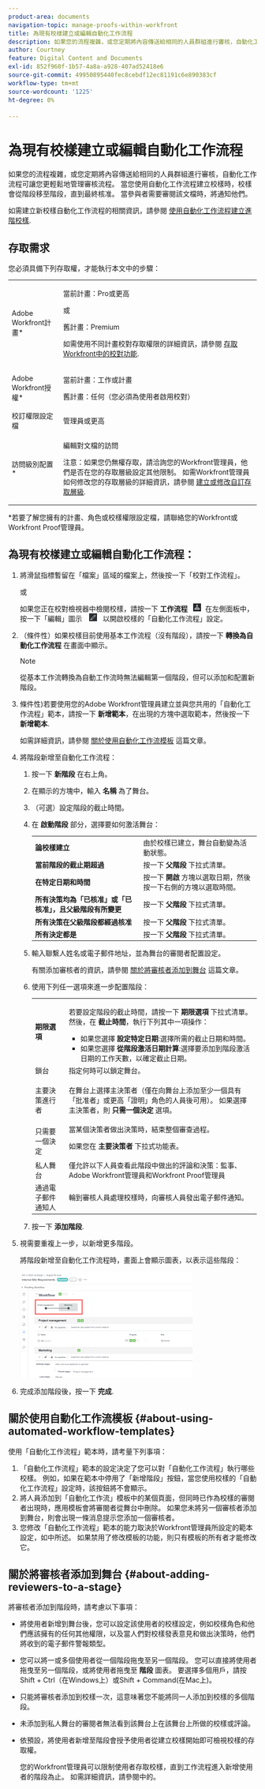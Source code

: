```yaml
---
product-area: documents
navigation-topic: manage-proofs-within-workfront
title: 為現有校樣建立或編輯自動化工作流程
description: 如果您的流程複雜，或您定期將內容傳送給相同的人員群組進行審核，自動化工作流程可讓您更輕鬆地管理審核流程。 當您使用自動化工作流程建立校樣時，校樣會從階段移至階段，直到最終核准。 當參與者需要審閱該文檔時，將通知他們。
author: Courtney
feature: Digital Content and Documents
exl-id: 852f960f-1b57-4a8a-a928-407ad52418e6
source-git-commit: 49950895440fec8cebdf12ec81191c6e890383cf
workflow-type: tm+mt
source-wordcount: '1225'
ht-degree: 0%

---
```


# 為現有校樣建立或編輯自動化工作流程

如果您的流程複雜，或您定期將內容傳送給相同的人員群組進行審核，自動化工作流程可讓您更輕鬆地管理審核流程。 當您使用自動化工作流程建立校樣時，校樣會從階段移至階段，直到最終核准。 當參與者需要審閱該文檔時，將通知他們。

如需建立新校樣自動化工作流程的相關資訊，請參閱 [使用自動化工作流程建立進階校樣](../../../review-and-approve-work/proofing/creating-proofs-within-workfront/create-automated-proof-workflow.md).

## 存取需求

您必須具備下列存取權，才能執行本文中的步驟：

<table style="table-layout:auto"> 
 <col> 
 <col> 
 <tbody> 
  <tr> 
   <td role="rowheader">Adobe Workfront計畫*</td> 
   <td> <p>當前計畫：Pro或更高</p> <p>或</p> <p>舊計畫：Premium</p> <p>如需使用不同計畫校對存取權限的詳細資訊，請參閱 <a href="/help/quicksilver/administration-and-setup/manage-workfront/configure-proofing/access-to-proofing-functionality.md" class="MCXref xref">存取Workfront中的校對功能</a>.</p> </td> 
  </tr> 
  <tr> 
   <td role="rowheader">Adobe Workfront授權*</td> 
   <td> <p>當前計畫：工作或計畫</p> <p>舊計畫：任何（您必須為使用者啟用校對）</p> </td> 
  </tr> 
  <tr> 
   <td role="rowheader">校訂權限設定檔 </td> 
   <td>管理員或更高</td> 
  </tr> 
  <tr> 
   <td role="rowheader">訪問級別配置*</td> 
   <td> <p>編輯對文檔的訪問</p> <p>注意：如果您仍無權存取，請洽詢您的Workfront管理員，他們是否在您的存取層級設定其他限制。 如需Workfront管理員如何修改您的存取層級的詳細資訊，請參閱 <a href="../../../administration-and-setup/add-users/configure-and-grant-access/create-modify-access-levels.md" class="MCXref xref">建立或修改自訂存取層級</a>.</p> </td> 
  </tr> 
 </tbody> 
</table>

&#42;若要了解您擁有的計畫、角色或校樣權限設定檔，請聯絡您的Workfront或Workfront Proof管理員。

## 為現有校樣建立或編輯自動化工作流程：

1. 將滑鼠指標暫留在「檔案」區域的檔案上，然後按一下「校對工作流程」。

   或

   如果您正在校對檢視器中檢閱校樣，請按一下 **工作流程** ![](assets/workflow-icon-proofing-viewer.png) 在左側面板中，按一下「編輯」圖示 ![](assets/edit-icon-proofing-viewer.png) 以開啟校樣的「自動化工作流程」設定。

1. （條件性）如果校樣目前使用基本工作流程（沒有階段），請按一下 **轉換為自動化工作流程** 在畫面中顯示。

   >[!NOTE]
   >
   >從基本工作流轉換為自動工作流時無法編輯第一個階段，但可以添加和配置新階段。

1. 條件性)若要使用您的Adobe Workfront管理員建立並與您共用的「自動化工作流程」範本，請按一下 **新增範本**，在出現的方塊中選取範本，然後按一下 **新增範本**.

   如需詳細資訊，請參閱 [關於使用自動化工作流模板](#about-using-automated-workflow-templates) 這篇文章。

1. 將階段新增至自動化工作流程：

   1. 按一下 **新階段** 在右上角。
   1. 在顯示的方塊中，輸入 **名稱** 為了舞台。
   1. （可選）設定階段的截止時間。
   1. 在 **啟動階段** 部分，選擇要如何激活舞台：


      <table>
      <tbody>
      <tr>
      <td><strong>論校樣建立</strong></td>
      <td>由於校樣已建立，舞台自動變為活動狀態。</td>
      </tr>
      <tr>
      <td><strong>當前階段的截止期超過</strong></td>
      <td>按一下 <strong>父階段</strong> 下拉式清單。</td>
      </tr>
      <tr>
      <td><strong>在特定日期和時間</strong></td>
      <td>按一下 <strong>開啟</strong> 方塊以選取日期，然後按一下右側的方塊以選取時間。</td>
      </tr>
      <tr>
      <td><strong>所有決策均為「已核准」或「已核准」，且父級階段有所變更</strong></td>
      <td>按一下 <strong>父階段</strong> 下拉式清單。</td>
      </tr>
      <tr>
      <td><strong>所有決策在父級階段都經過核准</strong></td>
      <td>按一下 <strong>父階段</strong> 下拉式清單。</td>
      </tr>
      <tr>
      <td><strong>所有決定都是</strong></td>
      <td>按一下 <strong>父階段</strong> 下拉式清單。</td>
      </tr>
      </tbody>
      </table>


   1. 輸入聯繫人姓名或電子郵件地址，並為舞台的審閱者配置設定。

      有關添加審核者的資訊，請參閱 [關於將審核者添加到舞台](#about-adding-reviewers-to-a-stage) 這篇文章。

   1. 使用下列任一選項來進一步配置階段：

      <table style="table-layout:auto">
       <col>
       <col>
       <tbody>
        <tr>
         <td role="rowheader"><strong>期限選項</strong> </td>
         <td><p>若要設定階段的截止時間，請按一下 <strong>期限選項</strong> 下拉式清單。 然後，在 <strong>截止時間</strong>，執行下列其中一項操作：</p>
          <ul>
           <li>如果您選擇 <strong>設定特定日期</strong>:選擇所需的截止日期和時間。</li>
           <li>如果您選擇 <strong>從階段激活日期計算</strong>:選擇要添加到階段激活日期的工作天數，以確定截止日期。</li>
          </ul></td>
        </tr>
        <tr>
         <td role="rowheader">鎖台</td>
         <td>指定何時可以鎖定舞台。 </td>
        </tr>
        <tr>
         <td role="rowheader">主要決策進行者</td>
         <td><p>在舞台上選擇主決策者（僅在向舞台上添加至少一個具有「批准者」或更高「證明」角色的人員後可用）。 如果選擇主決策者，則 <strong>只需一個決定</strong> 選項。</p></td>
        </tr>
        <tr>
         <td role="rowheader">只需要一個決定</td>
         <td>當某個決策者做出決策時，結束整個審查過程。<p>如果您在 <strong>主要決策者</strong> 下拉式功能表。</p></td>
        </tr>
        <tr>
         <td role="rowheader">私人舞台</td>
         <td>僅允許以下人員查看此階段中做出的評論和決策：監事、Adobe Workfront管理員和Workfront Proof管理員</td>
        </tr>
        <tr>
         <td role="rowheader">通過電子郵件通知人</td>
         <td>輪到審核人員處理校樣時，向審核人員發出電子郵件通知。</td>
        </tr>
       </tbody>
      </table>

   1. 按一下 **添加階段**.

1. 視需要重複上一步，以新增更多階段。

   將階段新增至自動化工作流程時，畫面上會顯示圖表，以表示這些階段：

   ![](assets/workflow-diagram-existing-proof-qs-350x215.png)

1. 完成添加階段後，按一下 **完成**.

## 關於使用自動化工作流模板 {#about-using-automated-workflow-templates}

使用「自動化工作流程」範本時，請考量下列事項：

1. 「自動化工作流程」範本的設定決定了您可以對「自動化工作流程」執行哪些校樣。 例如，如果在範本中停用了「新增階段」按鈕，當您使用校樣的「自動化工作流程」設定時，該按鈕將不會顯示。
1. 將人員添加到「自動化工作流」模板中的某個頁面，但同時已作為校樣的審閱者出現時，應用模板會將審閱者從舞台中刪除。 如果您未將另一個審核者添加到舞台，則會出現一條消息提示您添加一個審核者。
1. 您修改「自動化工作流程」範本的能力取決於Workfront管理員所設定的範本設定，如中所述。 如果禁用了修改模板的功能，則只有模板的所有者才能修改它。

## 關於將審核者添加到舞台 {#about-adding-reviewers-to-a-stage}

將審核者添加到階段時，請考慮以下事項：

* 將使用者新增到舞台後，您可以設定該使用者的校樣設定，例如校樣角色和他們應該擁有的任何其他權限，以及當人們對校樣發表意見和做出決策時，他們將收到的電子郵件警報類型。
* 您可以將一或多個使用者從一個階段拖曳至另一個階段。 您可以直接將使用者拖曳至另一個階段，或將使用者拖曳至 **階段** 圖表。 要選擇多個用戶，請按Shift + Ctrl（在Windows上）或Shift + Command(在Mac上)。
* 只能將審核者添加到校樣一次，這意味著您不能將同一人添加到校樣的多個階段。
* 未添加到私人舞台的審閱者無法看到該舞台上在該舞台上所做的校樣或評論。
* 依預設，將使用者新增至階段會授予使用者從建立校樣開始即可檢視校樣的存取權。

   您的Workfront管理員可以限制使用者存取校樣，直到工作流程進入新增使用者的階段為止。 如需詳細資訊，請參閱中的。
